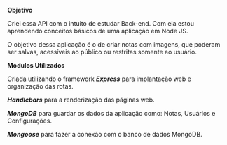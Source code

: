 **Objetivo**

Criei essa API com o intuito de estudar Back-end. Com ela estou aprendendo conceitos básicos de uma aplicação em Node JS.

O objetivo dessa aplicação é o de criar notas com imagens, que poderam ser salvas, acessíveis ao público ou restritas somente ao usuário.

**Módulos Utilizados**

Criada utilizando o framework ***Express*** para implantação web e organização das rotas.

***Handlebars***  para a renderização das páginas web.

***MongoDB*** para guardar os dados da aplicação como: Notas, Usuários e Configurações.

***Mongoose*** para fazer a conexão com o banco de dados MongoDB.



